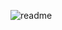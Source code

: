 ![readme](https://user-images.githubusercontent.com/124534181/228939048-f11480a7-4bf9-4901-87d8-91296280ad69.png)
